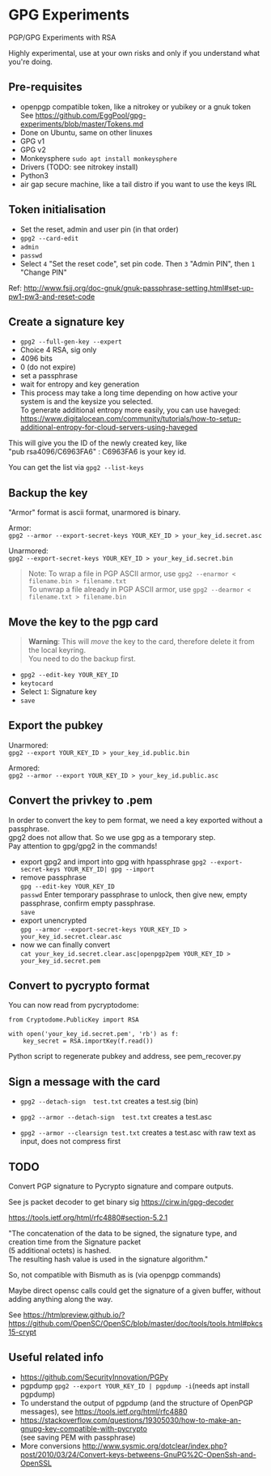 # GPG Experiments

PGP/GPG Experiments with RSA

Highly experimental, use at your own risks and only if you understand what you're doing.

## Pre-requisites

- openpgp compatible token, like a nitrokey or yubikey or a gnuk token  
  See https://github.com/EggPool/gpg-experiments/blob/master/Tokens.md
- Done on Ubuntu, same on other linuxes
- GPG v1
- GPG v2
- Monkeysphere `sudo apt install monkeysphere`
- Drivers (TODO: see nitrokey install)
- Python3
- air gap secure machine, like a tail distro if you want to use the keys IRL

## Token initialisation

- Set the reset, admin and user pin (in that order)
- `gpg2 --card-edit`
- `admin`
- `passwd`
- Select `4` "Set the reset code", set pin code. Then `3` "Admin PIN", then `1` "Change PIN"

Ref: http://www.fsij.org/doc-gnuk/gnuk-passphrase-setting.html#set-up-pw1-pw3-and-reset-code

## Create a signature key

- `gpg2 --full-gen-key --expert`
- Choice 4 RSA, sig only
- 4096 bits
- 0 (do not expire)
- set a passphrase
- wait for entropy and key generation
- This process may take a long time depending on how active your system is and the keysize you selected.  
 To generate additional entropy more easily, you can use haveged: https://www.digitalocean.com/community/tutorials/how-to-setup-additional-entropy-for-cloud-servers-using-haveged

This will give you the ID of the newly created key, like  
"pub rsa4096/C6963FA6" : C6963FA6 is your key id.

You can get the list via `gpg2 --list-keys`

## Backup the key

"Armor" format is ascii format, unarmored is binary.

Armor:  
`gpg2 --armor --export-secret-keys YOUR_KEY_ID > your_key_id.secret.asc`

Unarmored:  
`gpg2 --export-secret-keys YOUR_KEY_ID > your_key_id.secret.bin`

> Note: To wrap a file in PGP ASCII armor, use `gpg2 --enarmor < filename.bin > filename.txt`  
To unwrap a file already in PGP ASCII armor, use `gpg2 --dearmor < filename.txt > filename.bin`

## Move the key to the pgp card

> **Warning**: This will *move* the key to the card, therefore delete it from the local keyring.  
You need to do the backup first.

- `gpg2 --edit-key YOUR_KEY_ID`
- `keytocard`
- Select `1`: Signature key
- `save`

## Export the pubkey

Unarmored:  
`gpg2 --export YOUR_KEY_ID > your_key_id.public.bin`

Armored:  
`gpg2 --armor --export YOUR_KEY_ID > your_key_id.public.asc`

## Convert the privkey to .pem

In order to convert the key to pem format, we need a key exported without a passphrase.  
gpg2 does not allow that. So we use gpg as a temporary step.  
Pay attention to gpg/gpg2 in the commands!

- export gpg2 and import into gpg with hpassphrase 
  `gpg2 --export-secret-keys YOUR_KEY_ID| gpg --import`
- remove passphrase  
  `gpg --edit-key YOUR_KEY_ID`  
  `passwd` Enter temporary passphrase to unlock, then give new, empty passphrase, confirm empty passphrase.  
  `save`
- export unencrypted  
   `gpg --armor --export-secret-keys YOUR_KEY_ID > your_key_id.secret.clear.asc`
- now we can finally convert  
  `cat your_key_id.secret.clear.asc|openpgp2pem YOUR_KEY_ID > your_key_id.secret.pem`

## Convert to pycrypto format

You can now read from pycryptodome:

```
from Cryptodome.PublicKey import RSA

with open('your_key_id.secret.pem', 'rb') as f:
    key_secret = RSA.importKey(f.read())
```

Python script to regenerate pubkey and address, see pem_recover.py

## Sign a message with the card

- `gpg2 --detach-sign  test.txt` creates a test.sig (bin)
- `gpg2 --armor --detach-sign  test.txt` creates a test.asc

- `gpg2 --armor --clearsign test.txt` creates a test.asc with raw text as input, does not compress first


## TODO

Convert PGP signature to Pycrypto signature and compare outputs.

See js packet decoder to get binary sig
https://cirw.in/gpg-decoder

https://tools.ietf.org/html/rfc4880#section-5.2.1

"The concatenation of the data to be signed, the signature type, and creation time from the Signature packet  
(5 additional octets) is hashed.  
The resulting hash value is used in the signature algorithm."

So, not compatible with Bismuth as is (via openpgp commands)

Maybe direct opensc calls could get the signature of a given buffer, without adding anything along the way.

See https://htmlpreview.github.io/?https://github.com/OpenSC/OpenSC/blob/master/doc/tools/tools.html#pkcs15-crypt

## Useful related info

* https://github.com/SecurityInnovation/PGPy  
* pgpdump `gpg2 --export YOUR_KEY_ID | pgpdump -i`(needs apt install pgpdump)  
* To understand the output of pgpdump (and the structure of OpenPGP messages), see https://tools.ietf.org/html/rfc4880
* https://stackoverflow.com/questions/19305030/how-to-make-an-gnupg-key-compatible-with-pycrypto  
  (see saving PEM with passphrase)
* More conversions http://www.sysmic.org/dotclear/index.php?post/2010/03/24/Convert-keys-betweens-GnuPG%2C-OpenSsh-and-OpenSSL
